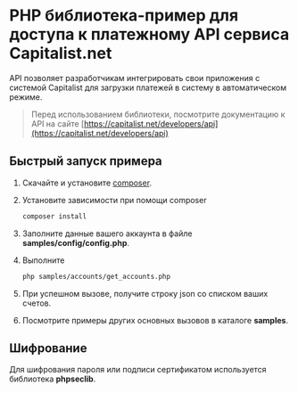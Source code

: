 # PHP библиотека-пример для доступа к платежному API сервиса Capitalist.net

API позволяет разработчикам интегрировать свои приложения с системой Capitalist для загрузки платежей в систему в автоматическом режиме.

> Перед использованием библиотеки, посмотрите документацию к API 
на сайте [https://capitalist.net/developers/api](https://capitalist.net/developers/api)

## Быстрый запуск примера

1. Скачайте и установите [composer](https://getcomposer.org).

2. Установите зависимости при помощи composer

    ``` sh
    composer install
    ```

3. Заполните данные вашего аккаунта в файле **samples/config/config.php**.

4. Выполните

    ``` sh
    php samples/accounts/get_accounts.php
    ```

5. При успешном вызове, получите строку json со списком ваших счетов.

6. Посмотрите примеры других основных вызовов в каталоге **samples**.

## Шифрование

Для шифрования пароля или подписи сертификатом используется библиотека **phpseclib**.

